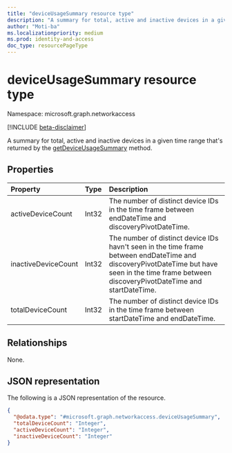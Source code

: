 ```yaml
---
title: "deviceUsageSummary resource type"
description: "A summary for total, active and inactive devices in a given time range."
author: "Moti-ba"
ms.localizationpriority: medium
ms.prod: identity-and-access
doc_type: resourcePageType
---
```


# deviceUsageSummary resource type

Namespace: microsoft.graph.networkaccess

[!INCLUDE [beta-disclaimer](../../includes/beta-disclaimer.md)]

A summary for total, active and inactive devices in a given time range that's returned by the [getDeviceUsageSummary](../api/networkaccess-reports-getdeviceusagesummary.md) method.

## Properties
|Property|Type|Description|
|:---|:---|:---|
|activeDeviceCount|Int32|The number of distinct device IDs in the time frame between endDateTime and discoveryPivotDateTime.|
|inactiveDeviceCount|Int32|The number of distinct device IDs havn't seen in the time frame between endDateTime and discoveryPivotDateTime but have seen in the time frame between discoveryPivotDateTime and startDateTime.|
|totalDeviceCount|Int32|The number of distinct device IDs in the time frame between startDateTime and endDateTime.|

## Relationships
None.

## JSON representation
The following is a JSON representation of the resource.
<!-- {
  "blockType": "resource",
  "@odata.type": "microsoft.graph.networkaccess.deviceUsageSummary"
}
-->
``` json
{
  "@odata.type": "#microsoft.graph.networkaccess.deviceUsageSummary",
  "totalDeviceCount": "Integer",
  "activeDeviceCount": "Integer",
  "inactiveDeviceCount": "Integer"
}
```

